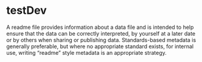 # testDev
A readme file provides information about a data file and is intended to help ensure that the data can be correctly interpreted, by yourself at a later date or by others when sharing or publishing data. Standards-based metadata is generally preferable, but where no appropriate standard exists, for internal use, writing “readme” style metadata is an appropriate strategy.
